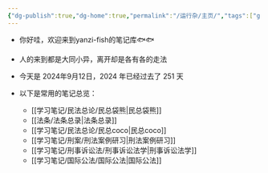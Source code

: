 ```yaml
---
{"dg-publish":true,"dg-home":true,"permalink":"/运行杂/主页/","tags":["gardenEntry"],"dgPassFrontmatter":true}
---
```


- 你好哇，欢迎来到yanzi-fish的笔记库🐟🐟
- 人的来到都是大同小异，离开却是各有各的走法
- 今天是 2024年9月12日，2024 年已经过去了 251 天

- 以下是常用的笔记总览：
	- [[学习笔记/民法总论/民总袋熊\|民总袋熊]]
	- [[法条/法条总录\|法条总录]]
	- [[学习笔记/民法总论/民总coco\|民总coco]]
	- [[学习笔记/刑案/刑法案例研习\|刑法案例研习]]
	- [[学习笔记/刑事诉讼法/刑事诉讼法学\|刑事诉讼法学]]
	- [[学习笔记/国际公法/国际公法\|国际公法]]

